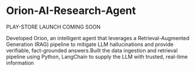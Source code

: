 # Orion-AI-Research-Agent


PLAY-STORE LAUNCH COMING SOON 


Developed Orion, an intelligent agent that leverages a Retrieval-Augmented Generation (RAG) pipeline to mitigate LLM hallucinations and provide verifiable, fact-grounded answers.Built the data ingestion and retrieval pipeline using Python, LangChain to supply the LLM with trusted, real-time information
